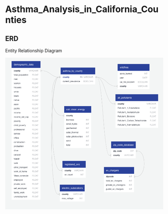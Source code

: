 # Asthma_Analysis_in_California_Counties

## ERD

Entity Relationship Diagram

<p align="center">
    <img src= "https://github.com/Bropell/Asthma_Analysis_in_California_Counties/blob/main/Databases/Pictures/ERD.png"/>
</p><br>